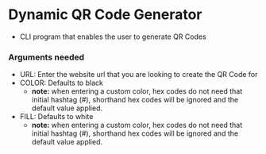 # Dynamic QR Code Generator
- CLI program that enables the user to generate QR Codes

### Arguments needed
- URL: Enter the website url that you are looking to create the QR Code for
- COLOR: Defaults to black
  - **note:** when entering a custom color, hex codes do not need that initial
    hashtag (#), shorthand hex codes will be ignored and the default value
    applied.
- FILL: Defaults to white
  - **note:** when entering a custom color, hex codes do not need that initial
    hashtag (#), shorthand hex codes will be ignored and the default value
    applied.

